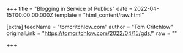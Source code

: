
+++
title = "Blogging in Service of Publics"
date = 2022-04-15T00:00:00.000Z
template = "html_content/raw.html"

[extra]
feedName = "tomcritchlow.com"
author = "Tom Critchlow"
originalLink = "https://tomcritchlow.com/2022/04/15/gds/"
raw = ""

+++

